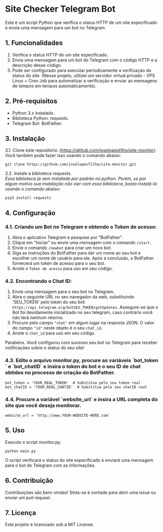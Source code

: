 # Site Checker Telegram Bot
Este é um script Python que verifica o status HTTP de um site especificado e envia uma mensagem para um bot no Telegram.

## 1. Funcionalidades

1. Verifica o status HTTP de um site especificado.
2. Envia uma mensagem para um bot do Telegram com o código HTTP e a descrição desse código.
3. Pode ser configurado para executar periodicamente a verificação do status do site. (Nesse projeto, utilizei um servidor virtual privado - VPS Linux + Cron Job para automatizar a verificação e enviar as mensagens de tempos em tempos automaticamente).

## 2. Pré-requisitos

* Python 3.x instalado.
* Biblioteca Python: requests.
* Telegram Bot: BotFather.

## 3. Instalação

3.1. Clone este repositório: [(https://github.com/joselopesfilho/site-monitor)](https://github.com/joselopesfilho/site-monitor.git). Você também pode fazer isso usando o comando abaixo:

```
git clone https://github.com/joselopesfilho/site-monitor.git
```

3.2. Instale a biblioteca requests.<br/>
*Essa biblioteca já vem instalada por padrão no python. Porém, se por algum motivo sua instalação não vier com essa biblioteca, basta instalá-la usando o comando abaixo:*

```
pip3 install requests
```

## 4. Configuração

### 4.1. Criando um Bot no Telegram e obtendo o Token de acesso:

1. Abra o aplicativo Telegram e pesquise por "BotFather".
2. Clique em "Iniciar" ou envie uma mensagem com o comando `/start`.
3. Envie o comando `/newbot` para criar um novo bot.
4. Siga as instruções do BotFather para dar um nome ao seu bot e escolher um nome de usuário para ele. Após a conclusão, o BotFather fornecerá um token de acesso para o seu bot.
5. Anote o `Token de acesso` para uso em seu código.

### 4.2. Encontrando o Chat ID:

1. Envie uma mensagem para o seu bot no Telegram.
2. Abra o seguinte URL no seu navegador da web, substituindo 'SEU_TOKEN' pelo token do seu bot: `https://api.telegram.org/botSEU_TOKEN/getUpdates`. Assegure-se que o Bot foi devidamente inicializado no seu telegram, caso contrário você não terá nenhum retorno.
3. Procure pelo campo `"chat"` em algum lugar na resposta JSON. O valor do campo `"id"` neste objeto é o seu `chat_id`.
4. Anote o `chat_id` para uso em seu código.

Parabéns. Você configurou com sucesso seu bot no Telegram para receber notificações sobre o status do seu site!

### 4.3. Edite o arquivo monitor.py, procure as variáveis ´bot_token´ e ´bot_chatID´ e insira o token do bot e o seu ID de chat obtidos no processo de criação do BotFather.

```
bot_token = 'YOUR_REAL_TOKEN'  # Substitua pelo seu token real
bot_chatID = 'YOUR_REAL_CHATID'  # Substitua pelo seu chatID real
```

### 4.4. Procure a variável ´website_url´ e insira a URL completa do site que você deseja monitorar.

```
website_url = 'http://www.YOUR-WEBSITE-HERE.com'
```

## 5. Uso
Execute o script monitor.py:

```
python main.py
```

O script verificará o status do site especificado e enviará uma mensagem para o bot do Telegram com as informações.

## 6. Contribuição

Contribuições são bem-vindas! Sinta-se à vontade para abrir uma issue ou enviar um pull request.

## 7. Licença

Este projeto é licenciado sob a MIT License.
